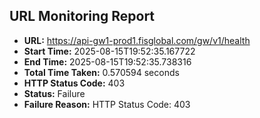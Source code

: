 ## URL Monitoring Report

- **URL:** https://api-gw1-prod1.fisglobal.com/gw/v1/health
- **Start Time:** 2025-08-15T19:52:35.167722
- **End Time:** 2025-08-15T19:52:35.738316
- **Total Time Taken:** 0.570594 seconds
- **HTTP Status Code:** 403
- **Status:** Failure
- **Failure Reason:** HTTP Status Code: 403
